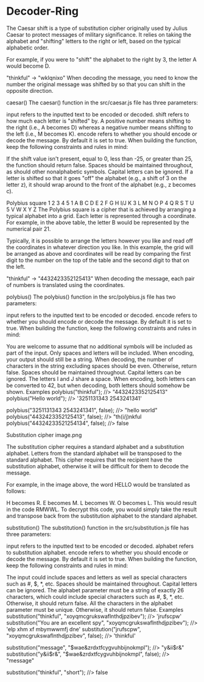 # Decoder-Ring
The Caesar shift is a type of substitution cipher originally used by Julius Caesar to protect messages of military significance. It relies on taking the alphabet and "shifting" letters to the right or left, based on the typical alphabetic order.

For example, if you were to "shift" the alphabet to the right by 3, the letter A would become D.

"thinkful" -> "wklqnixo"
When decoding the message, you need to know the number the original message was shifted by so that you can shift in the opposite direction.

caesar()
The caesar() function in the src/caesar.js file has three parameters:

input refers to the inputted text to be encoded or decoded.
shift refers to how much each letter is "shifted" by. A positive number means shifting to the right (i.e., A becomes D) whereas a negative number means shifting to the left (i.e., M becomes K).
encode refers to whether you should encode or decode the message. By default it is set to true.
When building the function, keep the following constraints and rules in mind:

If the shift value isn't present, equal to 0, less than -25, or greater than 25, the function should return false.
Spaces should be maintained throughout, as should other nonalphabetic symbols.
Capital letters can be ignored.
If a letter is shifted so that it goes "off" the alphabet (e.g., a shift of 3 on the letter z), it should wrap around to the front of the alphabet (e.g., z becomes c).

Polybius square
1	2	3	4	5
1	A	B	C	D	E
2	F	G	H	I/J	K
3	L	M	N	O	P
4	Q	R	S	T	U
5	V	W	X	Y	Z
The Polybius square is a cipher that is achieved by arranging a typical alphabet into a grid. Each letter is represented through a coordinate. For example, in the above table, the letter B would be represented by the numerical pair 21.

Typically, it is possible to arrange the letters however you like and read off the coordinates in whatever direction you like. In this example, the grid will be arranged as above and coordinates will be read by comparing the first digit to the number on the top of the table and the second digit to that on the left.

"thinkful" -> "4432423352125413"
When decoding the message, each pair of numbers is translated using the coordinates.

polybius()
The polybius() function in the src/polybius.js file has two parameters:

input refers to the inputted text to be encoded or decoded.
encode refers to whether you should encode or decode the message. By default it is set to true.
When building the function, keep the following constraints and rules in mind:

You are welcome to assume that no additional symbols will be included as part of the input. Only spaces and letters will be included.
When encoding, your output should still be a string.
When decoding, the number of characters in the string excluding spaces should be even. Otherwise, return false.
Spaces should be maintained throughout.
Capital letters can be ignored.
The letters I and J share a space. When encoding, both letters can be converted to 42, but when decoding, both letters should somehow be shown.
Examples
polybius("thinkful"); //> "4432423352125413"
polybius("Hello world"); //> '3251131343 2543241341'

polybius("3251131343 2543241341", false); //> "hello world"
polybius("4432423352125413", false); //> "th(i/j)nkful
polybius("44324233521254134", false); //> false

Substitution cipher
image.png

The substitution cipher requires a standard alphabet and a substitution alphabet. Letters from the standard alphabet will be transposed to the standard alphabet. This cipher requires that the recipient have the substitution alphabet, otherwise it will be difficult for them to decode the message.

For example, in the image above, the word HELLO would be translated as follows:

H becomes R.
E becomes M.
L becomes W.
O becomes L.
This would result in the code RMWWL. To decrypt this code, you would simply take the result and transpose back from the substitution alphabet to the standard alphabet.

substitution()
The substitution() function in the src/substitution.js file has three parameters:

input refers to the inputted text to be encoded or decoded.
alphabet refers to substitution alphabet.
encode refers to whether you should encode or decode the message. By default it is set to true.
When building the function, keep the following constraints and rules in mind:

The input could include spaces and letters as well as special characters such as #, $, *, etc.
Spaces should be maintained throughout.
Capital letters can be ignored.
The alphabet parameter must be a string of exactly 26 characters, which could include special characters such as #, $, *, etc. Otherwise, it should return false.
All the characters in the alphabet parameter must be unique. Otherwise, it should return false.
Examples
substitution("thinkful", "xoyqmcgrukswaflnthdjpzibev"); //> 'jrufscpw'
substitution("You are an excellent spy", "xoyqmcgrukswaflnthdjpzibev"); //> 'elp xhm xf mbymwwmfj dne'
substitution("jrufscpw", "xoyqmcgrukswaflnthdjpzibev", false); //> 'thinkful'

substitution("message", "$wae&zrdxtfcygvuhbijnokmpl"); //> "y&ii$r&"
substitution("y&ii$r&", "$wae&zrdxtfcygvuhbijnokmpl", false); //> "message"

substitution("thinkful", "short"); //> false
